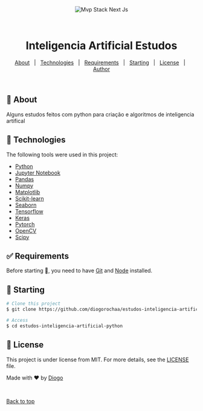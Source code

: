 <div align="center" id="top"> 
  <img src="./.github/app.gif" alt="Mvp Stack Next Js" />

&#xa0;

</div>

<h1 align="center">Inteligencia Artificial Estudos</h1>

<p align="center">
  <a href="#dart-about">About</a> &#xa0; | &#xa0; 
  <a href="#rocket-technologies">Technologies</a> &#xa0; | &#xa0;
  <a href="#white_check_mark-requirements">Requirements</a> &#xa0; | &#xa0;
  <a href="#checkered_flag-starting">Starting</a> &#xa0; | &#xa0;
  <a href="#memo-license">License</a> &#xa0; | &#xa0;
  <a href="https://github.com/diogorochaa" target="_blank">Author</a>
</p>

<br>

## :dart: About

Alguns estudos feitos com python para criação e algoritmos de inteligencia artifical

## :rocket: Technologies

The following tools were used in this project:

- [Python](https://www.python.org/)
- [Jupyter Notebook](https://jupyter.org/)
- [Pandas](https://pandas.pydata.org/)
- [Numpy](https://numpy.org/)
- [Matplotlib](https://matplotlib.org/)
- [Scikit-learn](https://scikit-learn.org/stable/)
- [Seaborn](https://seaborn.pydata.org/)
- [Tensorflow](https://www.tensorflow.org/)
- [Keras](https://keras.io/)
- [Pytorch](https://pytorch.org/)
- [OpenCV](https://opencv.org/)
- [Scipy](https://www.scipy.org/)

## :white_check_mark: Requirements

Before starting :checkered_flag:, you need to have [Git](https://git-scm.com) and [Node](https://nodejs.org/en/) installed.

## :checkered_flag: Starting

```bash
# Clone this project
$ git clone https://github.com/diogorochaa/estudos-inteligencia-artificial-python.git

# Access
$ cd estudos-inteligencia-artificial-python


```

## :memo: License

This project is under license from MIT. For more details, see the [LICENSE](LICENSE.md) file.

Made with :heart: by <a href="https://github.com/diogorochaa" target="_blank">Diogo</a>

&#xa0;

<a href="#top">Back to top</a>
